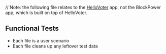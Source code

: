 // Note: the following file relates to the [HelloVoter](https://github.com/OurVoiceUSA/HelloVoter) app, not the BlockPower app, which is built on top of HelloVoter.

## Functional Tests

* Each file is a user scenario
* Each file cleans up any leftover test data
